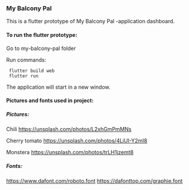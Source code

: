 ### My Balcony Pal

This is a flutter prototype of My Balcony Pal -application dashboard.

#### To run the flutter prototype:

Go to my-balcony-pal folder

Run commands:
```
 flutter build web
 flutter run
 ```

The application will start in a new window.

#### Pictures and fonts used in project:

##### Pictures:
Chili
https://unsplash.com/photos/L2xhGmPmMNs

Cherry tomato
https://unsplash.com/photos/4LiUI-Y2mI8

Monstera
https://unsplash.com/photos/trLH1jzemt8

##### Fonts: 

https://www.dafont.com/roboto.font
https://dafonttop.com/graphie.font





